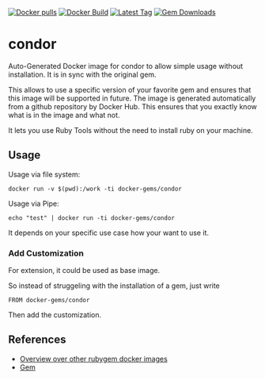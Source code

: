 [![Docker pulls](https://img.shields.io/docker/pulls/rubygem/condor.svg)](https://hub.docker.com/r/rubygem/condor/)
[![Docker Build](https://img.shields.io/docker/automated/rubygem/condor.svg)](https://hub.docker.com/r/rubygem/condor/)
[![Latest Tag](https://img.shields.io/github/tag/docker-rubygem/condor.svg)](https://hub.docker.com/r/rubygem/condor/)
[![Gem Downloads](https://img.shields.io/gem/dt/condor.svg)](https://rubygems.org/gems/condor/)
# condor

Auto-Generated Docker image for condor to allow simple usage without installation.
It is in sync with the original gem.

This allows to use a specific version of your favorite gem and ensures that this image will be supported in future.
The image is generated automatically from a github repository by Docker Hub.
This ensures that you exactly know what is in the image and what not.

It lets you use Ruby Tools without the need to install ruby on your machine.

## Usage

Usage via file system:

`docker run -v $(pwd):/work -ti docker-gems/condor`

Usage via Pipe:

`echo "test" | docker run -ti docker-gems/condor`

It depends on your specific use case how your want to use it.

### Add Customization

For extension, it could be used as base image.

So instead of struggeling with the installation of a gem, just write

`FROM docker-gems/condor`

Then add the customization.

## References

 - [Overview over other rubygem docker images](https://github.com/thinkbot/docker-rubygem)
 - [Gem](https://rubygems.org/gems/condor/)
